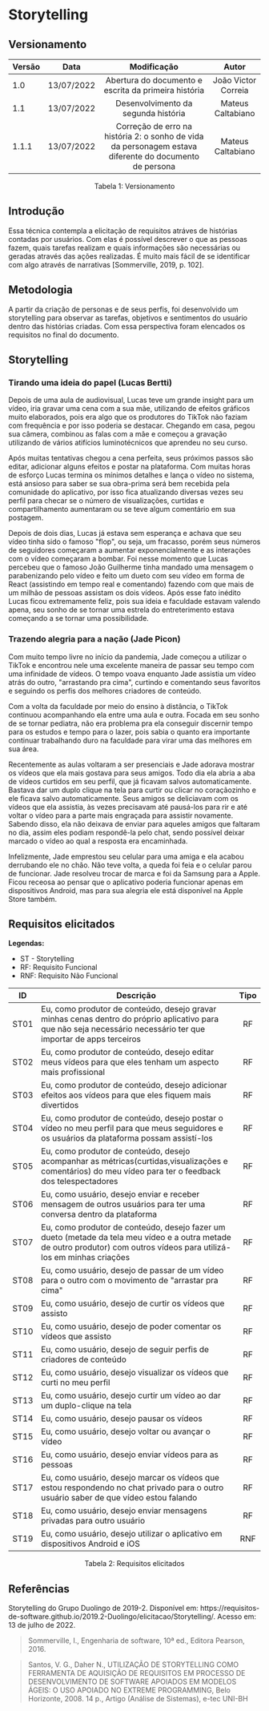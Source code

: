 # Storytelling
## Versionamento

| Versão | Data       |                                              Modificação                                               |        Autor        |
| ------ | ---------- |:------------------------------------------------------------------------------------------------------:|:-------------------:|
| 1.0    | 13/07/2022 |                          Abertura do documento e escrita da primeira história                          | João Victor Correia |
| 1.1    | 13/07/2022 |                                  Desenvolvimento da segunda história                                   |  Mateus Caltabiano  |
| 1.1.1  | 13/07/2022 | Correção de erro na história 2: o sonho de vida da personagem estava diferente do documento de persona |  Mateus Caltabiano  |
<div style="text-align: center">
<p>Tabela 1: Versionamento</p>
</div>

## Introdução
<p> Essa técnica contempla a elicitação de requisitos atráves de histórias contadas por usuários. Com elas é possível descrever o que as pessoas fazem, quais tarefas realizam e quais informações são necessárias ou geradas através das ações realizadas. É muito mais fácil de se identificar com algo através de narrativas [Sommerville, 2019, p. 102].  </p>

## Metodologia 
<p>
A partir da criação de personas e de seus perfis, foi desenvolvido um storytelling para observar as tarefas, objetivos e sentimentos do usuário dentro das histórias criadas. Com essa perspectiva foram elencados os requisitos no final do documento.
</p>

## Storytelling
### Tirando uma ideia do papel (Lucas Bertti)
<p>  Depois de uma aula de audiovisual, Lucas teve um grande insight para um vídeo, iria gravar uma cena com a sua mãe, utilizando de efeitos gráficos muito elaborados, pois era algo que os produtores do TikTok não faziam com frequência e por isso poderia se destacar. Chegando em casa, pegou sua câmera, combinou as falas com a mãe e começou a gravação utilizando de vários atifícios luminotécnicos que aprendeu no seu curso. </p> 
<p>Após muitas tentativas chegou a cena perfeita, seus próximos passos são editar, adicionar alguns efeitos e postar na plataforma. Com muitas horas de esforço Lucas termina os mínimos detalhes e lança o vídeo no sistema, está ansioso para saber se sua obra-prima será bem recebida pela comunidade do aplicativo, por isso fica atualizando diversas vezes seu perfil para checar se o número de visualizações, curtidas e compartilhamento aumentaram ou se teve algum comentário em sua postagem. </p>
 Depois de dois dias, Lucas já estava sem esperança e achava que seu vídeo tinha sido o famoso "flop", ou seja, um fracasso, porém seus números de seguidores começaram a aumentar exponencialmente e as interações com o vídeo começaram a bombar. Foi nesse momento que Lucas percebeu que o famoso João Guilherme tinha mandado uma mensagem o parabenizando pelo vídeo e feito um dueto com seu vídeo em forma de React (assistindo em tempo real e comentando) fazendo com que mais de um milhão de pessoas assistam os dois vídeos. Após esse fato inédito Lucas ficou extremamente feliz, pois sua ideia e faculdade estavam valendo apena, seu sonho de se tornar uma estrela do entreterimento estava começando a se tornar uma possibilidade.   </p>

### Trazendo alegria para a nação (Jade Picon)

<p> Com muito tempo livre no início da pandemia, Jade começou a utilizar o TikTok e encontrou nele uma excelente maneira de passar seu tempo com uma infinidade de vídeos. O tempo voava enquanto Jade assistia um vídeo atrás do outro, "arrastando pra cima", curtindo e comentando seus favoritos e seguindo os perfis dos melhores criadores de conteúdo. </p>
Com a volta da faculdade por meio do ensino à distância, o TikTok continuou acompanhando ela entre uma aula e outra. Focada em seu sonho de se tornar pediatra, não era problema pra ela conseguir discernir tempo para os estudos e tempo para o lazer, pois sabia o quanto era importante continuar trabalhando duro na faculdade para virar uma das melhores em sua área.
<p> Recentemente as aulas voltaram a ser presenciais e Jade adorava mostrar os vídeos que ela mais gostava para seus amigos. Todo dia ela abria a aba de vídeos curtidos em seu perfil, que já ficavam salvos automaticamente. Bastava dar um duplo clique na tela para curtir ou clicar no coraçãozinho e ele ficava salvo automaticamente. Seus amigos se deliciavam com os vídeos que ela assistia, às vezes precisavam até pausá-los para rir e até voltar o vídeo para a parte mais engraçada para assistir novamente. Sabendo disso, ela não deixava de enviar para aqueles amigos que faltaram no dia, assim eles podiam respondê-la pelo chat, sendo possível deixar marcado o vídeo ao qual a resposta era encaminhada. </p>
<p> Infelizmente, Jade emprestou seu celular para uma amiga e ela acabou derrubando ele no chão. Não teve volta, a queda foi feia e o celular parou de funcionar. Jade resolveu trocar de marca e foi da Samsung para a Apple. Ficou receosa ao pensar que o aplicativo poderia funcionar apenas em dispositivos Android, mas para sua alegria ele está disponível na Apple Store também. </p>

## Requisitos elicitados
**Legendas:**

* ST - Storytelling
* RF: Requisito Funcional
* RNF: Requisito Não Funcional



| ID   | Descrição                                                                                                                                                                | Tipo |
| ---- | ------------------------------------------------------------------------------------------------------------------------------------------------------------------------ |:----:|
| ST01 | Eu, como produtor de conteúdo, desejo gravar minhas cenas dentro do próprio aplicativo para que não seja necessário necessário ter que importar de apps terceiros        |  RF  |
| ST02 | Eu, como produtor de conteúdo, desejo editar meus vídeos para que eles tenham um aspecto mais profissional                                                               |  RF  |
| ST03 | Eu, como produtor de conteúdo, desejo adicionar efeitos aos vídeos para que eles fiquem mais divertidos                                                                  |  RF  |
| ST04 | Eu, como produtor de conteúdo, desejo postar o vídeo no meu perfil para que meus seguidores e os usuários da plataforma possam assistí-los                               |  RF  |
| ST05 | Eu, como produtor de conteúdo, desejo acompanhar as métricas(curtidas,visualizações e comentários) do meu vídeo para ter o feedback dos telespectadores                  |  RF  |
| ST06 | Eu, como usuário, desejo enviar e receber mensagem de outros usuários para ter uma conversa dentro da plataforma                                                         |  RF  |
| ST07 | Eu, como produtor de conteúdo, desejo fazer um dueto (metade da tela meu vídeo e a outra metade de outro produtor) com outros vídeos para utilizá-los em minhas criações |  RF  |
| ST08 | Eu, como usuário, desejo de passar de um vídeo para o outro com o movimento de "arrastar pra cima"                                                                       |  RF  |
| ST09 | Eu, como usuário, desejo de curtir os vídeos que assisto                                                                                                                 |  RF  |
| ST10 | Eu, como usuário, desejo de poder comentar os vídeos que assisto                                                                                                         |  RF  |
| ST11 | Eu, como usuário, desejo de seguir perfis de criadores de conteúdo                                                                                                       |  RF  |
| ST12 | Eu, como usuário, desejo visualizar os vídeos que curti no meu perfil                                                                                                    |  RF  |
| ST13 | Eu, como usuário, desejo curtir um vídeo ao dar um duplo-clique na tela                                                                                                  |  RF  |
| ST14 | Eu, como usuário, desejo pausar os vídeos                                                                                                                                |  RF  |
| ST15 | Eu, como usuário, desejo voltar ou avançar o vídeo                                                                                                                       |  RF  |
| ST16 | Eu, como usuário, desejo enviar vídeos para as pessoas                                                                                                                   |  RF  |
| ST17 | Eu, como usuário, desejo marcar os vídeos que estou respondendo no chat privado para o outro usuário saber de que vídeo estou falando                                    |  RF  |
| ST18 | Eu, como usuário, desejo enviar mensagens privadas para outro usuário                                                                                                    |  RF  |
| ST19 | Eu, como usuário, desejo utilizar o aplicativo em dispositivos Android e iOS                                                                                             | RNF  |
<div style="text-align: center">
<p>Tabela 2: Requisitos elicitados</p>
</div>


## Referências
<p>Storytelling do Grupo Duolingo de 2019-2. Disponível em: https://requisitos-de-software.github.io/2019.2-Duolingo/elicitacao/Storytelling/. Acesso em: 13 de julho de 2022.

> Sommerville, I., Engenharia de software, 10ª ed., Editora Pearson, 2016.

> Santos, V. G., Daher N., UTILIZAÇÃO DE STORYTELLING COMO FERRAMENTA DE AQUISIÇÃO DE REQUISITOS EM PROCESSO DE DESENVOLVIMENTO DE SOFTWARE APOIADOS EM MODELOS ÁGEIS: O USO APOIADO NO EXTREME PROGRAMMING, Belo Horizonte, 2008. 14 p., Artigo (Análise de Sistemas), e-tec UNI-BH

</p>

